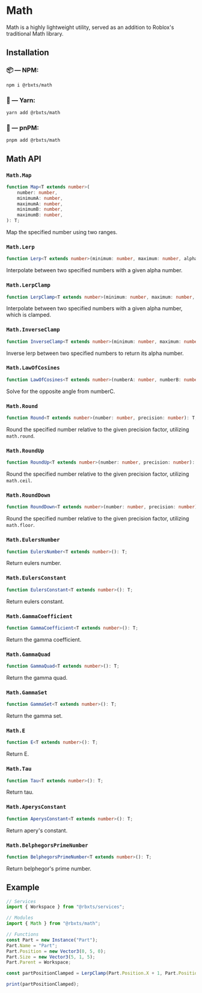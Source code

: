# Math

Math is a highly lightweight utility, served as an addition to Roblox's traditional Math library.

## Installation

### 📦 — NPM:

```
npm i @rbxts/math
```

### 🧶 — Yarn:

```
yarn add @rbxts/math
```

### 📀 — pnPM:

```
pnpm add @rbxts/math
```

## Math API

### `Math.Map`

```ts
function Map<T extends number>(
	number: number,
	minimumA: number,
	maximumA: number,
	minimumB: number,
	maximumB: number,
): T;
```

Map the specified number using two ranges.

### `Math.Lerp`

```ts
function Lerp<T extends number>(minimum: number, maximum: number, alpha: number): T;
```

Interpolate between two specified numbers with a given alpha number.

### `Math.LerpClamp`

```ts
function LerpClamp<T extends number>(minimum: number, maximum: number, alpha: number): T;
```

Interpolate between two specified numbers with a given alpha number, which is clamped.

### `Math.InverseClamp`

```ts
function InverseClamp<T extends number>(minimum: number, maximum: number, alpha: number): T;
```

Inverse lerp between two specified numbers to return its alpha number.

### `Math.LawOfCosines`

```ts
function LawOfCosines<T extends number>(numberA: number, numberB: number, numberC: number): T;
```

Solve for the opposite angle from numberC.

### `Math.Round`

```ts
function Round<T extends number>(number: number, precision: number): T;
```

Round the specified number relative to the given precision factor, utilizing `math.round`.

### `Math.RoundUp`

```ts
function RoundUp<T extends number>(number: number, precision: number): T;
```

Round the specified number relative to the given precision factor, utilizing `math.ceil`.

### `Math.RoundDown`

```ts
function RoundDown<T extends number>(number: number, precision: number): T;
```

Round the specified number relative to the given precision factor, utilizing `math.floor`.

### `Math.EulersNumber`

```ts
function EulersNumber<T extends number>(): T;
```

Return eulers number.

### `Math.EulersConstant`

```ts
function EulersConstant<T extends number>(): T;
```

Return eulers constant.

### `Math.GammaCoefficient`

```ts
function GammaCoefficient<T extends number>(): T;
```

Return the gamma coefficient.

### `Math.GammaQuad`

```ts
function GammaQuad<T extends number>(): T;
```

Return the gamma quad.

### `Math.GammaSet`

```ts
function GammaSet<T extends number>(): T;
```

Return the gamma set.

### `Math.E`

```ts
function E<T extends number>(): T;
```

Return E.

### `Math.Tau`

```ts
function Tau<T extends number>(): T;
```

Return tau.

### `Math.AperysConstant`

```ts
function AperysConstant<T extends number>(): T;
```

Return apery's constant.

### `Math.BelphegorsPrimeNumber`

```ts
function BelphegorsPrimeNumber<T extends number>(): T;
```

Return belphegor's prime number.

## Example

```ts
// Services
import { Workspace } from "@rbxts/services";

// Modules
import { Math } from "@rbxts/math";

// Functions
const Part = new Instance("Part");
Part.Name = "Part";
Part.Position = new Vector3(0, 5, 0);
Part.Size = new Vector3(5, 1, 5);
Part.Parent = Workspace;

const partPositionClamped = LerpClamp(Part.Position.X + 1, Part.Position.Y + 1, Part.Position.Z + 1);

print(partPositionClamped);
```
